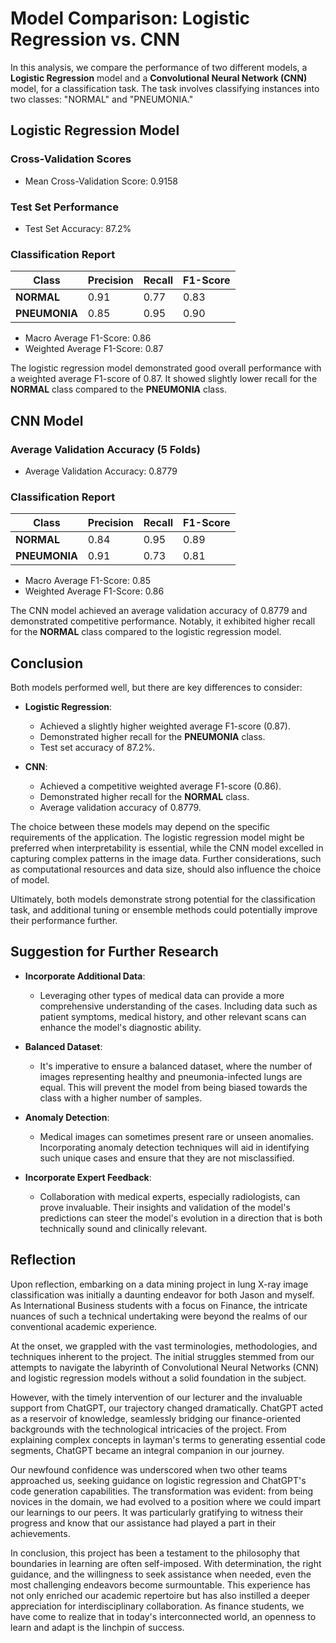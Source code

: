 # Model Comparison: Logistic Regression vs. CNN

In this analysis, we compare the performance of two different models, a **Logistic Regression** model and a **Convolutional Neural Network (CNN)** model, for a classification task. The task involves classifying instances into two classes: "NORMAL" and "PNEUMONIA."

## Logistic Regression Model

### Cross-Validation Scores
- Mean Cross-Validation Score: 0.9158

### Test Set Performance
- Test Set Accuracy: 87.2%

### Classification Report

| Class          | Precision | Recall | F1-Score |
| ---------------|-----------|--------|----------|
| **NORMAL**     | 0.91      | 0.77   | 0.83     |
| **PNEUMONIA**  | 0.85      | 0.95   | 0.90     |

- Macro Average F1-Score: 0.86
- Weighted Average F1-Score: 0.87

The logistic regression model demonstrated good overall performance with a weighted average F1-score of 0.87. It showed slightly lower recall for the **NORMAL** class compared to the **PNEUMONIA** class.

## CNN Model

### Average Validation Accuracy (5 Folds)
- Average Validation Accuracy: 0.8779

### Classification Report

| Class          | Precision | Recall | F1-Score |
| ---------------|-----------|--------|----------|
| **NORMAL**     | 0.84      | 0.95   | 0.89     |
| **PNEUMONIA**  | 0.91      | 0.73   | 0.81     |

- Macro Average F1-Score: 0.85
- Weighted Average F1-Score: 0.86

The CNN model achieved an average validation accuracy of 0.8779 and demonstrated competitive performance. Notably, it exhibited higher recall for the **NORMAL** class compared to the logistic regression model.

## Conclusion

Both models performed well, but there are key differences to consider:

- **Logistic Regression**:
  - Achieved a slightly higher weighted average F1-score (0.87).
  - Demonstrated higher recall for the **PNEUMONIA** class.
  - Test set accuracy of 87.2%.

- **CNN**:
  - Achieved a competitive weighted average F1-score (0.86).
  - Demonstrated higher recall for the **NORMAL** class.
  - Average validation accuracy of 0.8779.

The choice between these models may depend on the specific requirements of the application. The logistic regression model might be preferred when interpretability is essential, while the CNN model excelled in capturing complex patterns in the image data. Further considerations, such as computational resources and data size, should also influence the choice of model.

Ultimately, both models demonstrate strong potential for the classification task, and additional tuning or ensemble methods could potentially improve their performance further.

## Suggestion for Further Research
- **Incorporate Additional Data**: 
  - Leveraging other types of medical data can provide a more comprehensive understanding of the cases. Including data such as patient symptoms, medical history, and other relevant scans can enhance the model's diagnostic ability.
  
- **Balanced Dataset**:
  - It's imperative to ensure a balanced dataset, where the number of images representing healthy and pneumonia-infected lungs are equal. This will prevent the model from being biased towards the class with a higher number of samples.
  
- **Anomaly Detection**:
  - Medical images can sometimes present rare or unseen anomalies. Incorporating anomaly detection techniques will aid in identifying such unique cases and ensure that they are not misclassified.
  
- **Incorporate Expert Feedback**:
  - Collaboration with medical experts, especially radiologists, can prove invaluable. Their insights and validation of the model's predictions can steer the model's evolution in a direction that is both technically sound and clinically relevant.
 
## Reflection
Upon reflection, embarking on a data mining project in lung X-ray image classification was initially a daunting endeavor for both Jason and myself. As International Business students with a focus on Finance, the intricate nuances of such a technical undertaking were beyond the realms of our conventional academic experience.

At the onset, we grappled with the vast terminologies, methodologies, and techniques inherent to the project. The initial struggles stemmed from our attempts to navigate the labyrinth of Convolutional Neural Networks (CNN) and logistic regression models without a solid foundation in the subject.

However, with the timely intervention of our lecturer and the invaluable support from ChatGPT, our trajectory changed dramatically. ChatGPT acted as a reservoir of knowledge, seamlessly bridging our finance-oriented backgrounds with the technological intricacies of the project. From explaining complex concepts in layman's terms to generating essential code segments, ChatGPT became an integral companion in our journey.

Our newfound confidence was underscored when two other teams approached us, seeking guidance on logistic regression and ChatGPT's code generation capabilities. The transformation was evident: from being novices in the domain, we had evolved to a position where we could impart our learnings to our peers. It was particularly gratifying to witness their progress and know that our assistance had played a part in their achievements.

In conclusion, this project has been a testament to the philosophy that boundaries in learning are often self-imposed. With determination, the right guidance, and the willingness to seek assistance when needed, even the most challenging endeavors become surmountable. This experience has not only enriched our academic repertoire but has also instilled a deeper appreciation for interdisciplinary collaboration. As finance students, we have come to realize that in today's interconnected world, an openness to learn and adapt is the linchpin of success.
